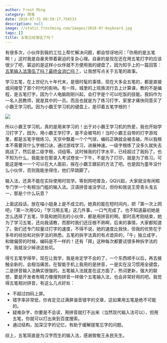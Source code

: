 ```yaml
---
author: Frost Ming
category: 随笔
date: 2018-07-31 08:59:17.756533
description: null
image: //static.frostming.com/images/2018-07-keyboard.jpg
tags: []
title: 五笔已经落伍了吗？
---
```


有很多次，小伙伴到我的工位上帮忙解决问题，都会惊讶地问：「你用的是五笔啊！」这时我是自豪夹带着窘迫的复杂心理。自豪的是现在还在用五笔打字的应该很少了吧，窘迫的是这样小伙伴就不方便用我的键盘了。因为知乎上的一篇回答：[五笔输入法落伍了吗？最终会消亡吗？](https://www.zhihu.com/question/20339084/answer/388152574)，让我想写点关于五笔的故事。

学习五笔，在上世纪九十年代末，是很时髦的事情，现在大多会五笔的，都是直接或间接受了那个时代的影响。有一阵，城里的上班族流行去上计算课，教的不是编程，是五笔打字，因为个人电脑刚刚兴起，会打字是个可以吃饭的技能。我妈作为一名人民教师，就是其中的一员。而且也就是为了练习打字，家里才痛快同意买了小霸王学习机。因为小霸王学习机的键盘上，是印着五笔字根的！

![](//static.frostming.com/images/018-07-xiaobawang.jpg)

所以小霸王学习机，真的是用来学习的！出于对小霸王学习机的热爱，我也开始学习打字了，因为，用小霸王学打字，是不会被骂的！当时小霸王自带的打字游戏里，都是五笔字根练习。天空中飘着一个个气球，编码正确就会被击破。所以我根本不需要背什么字根口诀，通过游戏学习，进展神速。一级字根练了没多久就失去挑战了，然后是二级字根，词组等。这时候我的打字水平，已经超过了我妈了。也不知为什么，我能坐在那录入考试卷坐一下午，不是为了打印，就是为了练习。可能这是唯一一个可以在大人面前，挨在小霸王跟前的方法了吧。也是因为童年没什么小伙伴，否则我能坐得住，他们早跳脚了。

输入法，还真不能在实际使用时现学。等到网吧普及，QQ兴起，大家就没有闲暇专门学一个有相当门槛的输入法。汉语拼音谁没学过，但你和我说王旁青头戋五一，那是个什么玩意？

上面这段话，放在喵小姐身上是不成立的。她真的能在短时间内，把「第一次上网吧」「第一次用QQ」「学习用五笔」这几件事，一口气完成了。也不知道最初她是怎么选择了五笔，毕竟和她同去的小伙伴，都是用拼音的啊。那时高考刚结束，她为了学习五笔，还向我请教，而那时我们还压根不熟啊，后来的事情，大家都知道了。我们还专门较量过打字的速度，不得不说，她的速度比我快，但我的优势在于多年的经验和对拆字法的熟悉。五笔的拆字法真的有点诡异的，「牛」独立成字，和做偏旁的时候，编码是不一样的！还有「拜」这种每次都要试很多种拆字法的字，我就没少掉进这些坑。

得亏五笔学得早，现在让我学，我是肯定学不会的了，一个东西顺手以后，再去接触全新的，会相当痛苦。在智能手机上我用的是拼音，一是实在没习惯用全键盘，二是拼音输入法确实很强的。五笔输入法就差在这方面了，热词更新，强大的联想，要是开发者有精力像搜狗拼音一样做个五笔输入法，也会非常好用的吧。我觉得五笔相对拼音，有这么几点好处：

* 不超过四码上屏。
* 错字率非常低，你肯定见过满屏谐音错字的文章，这如果用五笔是绝不可能的。
* 疑难杂字，你要是不会读，用拼音就打不出来（当然现代输入法可以），但用五笔，你就可以打出来到百度搜索。
* 通过结构，加深汉字的记忆，有助于缓解提笔忘字的问题。

综上，五笔简直是为汉字而生的输入法，感谢致敬王永民先生。